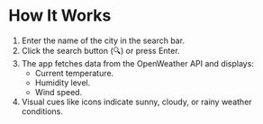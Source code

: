 # How It Works
1. Enter the name of the city in the search bar.
2. Click the search button (🔍) or press Enter.
3. The app fetches data from the OpenWeather API and displays:
   - Current temperature.
   - Humidity level.
   - Wind speed.
4. Visual cues like icons indicate sunny, cloudy, or rainy weather conditions.

